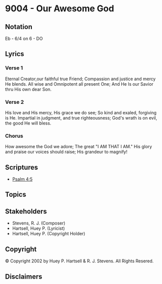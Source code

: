 # 9004 - Our Awesome God

## Notation

Eb - 6/4 on 6 - DO

## Lyrics

### Verse 1

Eternal Creator,our faithful true Friend; Compassion and justice and mercy He blends. All wise and Omnipotent all present One; And He Is our Savior thru His own dear Son.

### Verse 2

His love and His mercy, His grace we do see; So kind and exaled, forgiving is He. Impartial in judgment, and true righteousness; God's wrath is on evil, the good He will bless.

### Chorus

How awesome the God we adore; The great "I AM THAT I AM." His glory and praise our voices should raise; His grandeur to magnify!


## Scriptures

- [Psalm 4:5](https://www.biblegateway.com/passage/?search=Psalm%204%3A5)

## Topics


## Stakeholders

- Stevens, R. J. (Composer)
- Hartsell, Huey P. (Lyricist)
- Hartsell, Huey P. (Copyright Holder)

## Copyright

© Copyright 2002 by Huey P. Hartsell & R. J. Stevens. All Rights Resered.


## Disclaimers


